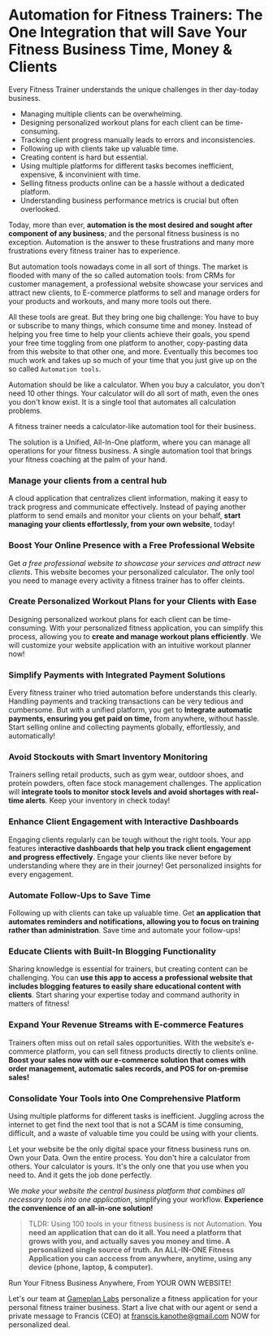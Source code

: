 # Automation for Fitness Trainers: The One Integration that will Save Your Fitness Business Time, Money & Clients

Every Fitness Trainer understands the unique challenges in ther day-today business.

* Managing multiple clients can be overwhelming.
* Designing personalized workout plans for each client can be time-consuming.
* Tracking client progress manually leads to errors and inconsistencies.
* Following up with clients take up valuable time.
* Creating content is hard but essential.
* Using multiple platforms for different tasks becomes inefficient, expensive, & inconvinient with time.
* Selling fitness products online can be a hassle without a dedicated platform.
* Understanding business performance metrics is crucial but often overlooked.

Today, more than ever, **automation is the most desired and sought after component of any business**; and the personal fitness business is no exception. Automation is the answer to these frustrations and many more frustrations every fitness trainer has to experience.

But automation tools nowadays come in all sort of things. The market is flooded with many of the so called automation tools: from CRMs for customer management, a professional website showcase your services and attract new clients, to E-commerce platforms to sell and manage orders for your products and workouts, and many more tools out there.

All these tools are great. But they bring one big challenge: You have to buy or subscribe to many things, which consume time and money. Instead of helping you free time to help your clients achieve their goals, you spend your free time toggling from one platform to another, copy-pasting data from this website to that other one, and more. Eventually this becomes too much work and takes up so much of your time that you just give up on the so called `Automation tools`.

Automation should be like a calculator. When you buy a calculator, you don't need 10 other things. Your calculator will do all sort of math, even the ones you don't know exist. It is a single tool that automates all calculation problems.

A fitness trainer needs a calculator-like automation tool for their business.

The solution is a Unified, All-In-One platform, where you can manage all operations for your fitness business. A single automation tool that brings your fitness coaching at the palm of your hand.

### Manage your clients from a central hub

A cloud application that centralizes client information, making it easy to track progress and communicate effectively.
Instead of paying another platform to send emails and monitor your clients on your behalf, **start managing your clients effortlessly, from your own website**, today!

### Boost Your Online Presence with a Free Professional Website

Get _a free professional website to showcase your services and attract new clients_. This website becomes your personalized calculator. The only tool you need to manage every activity a fitness trainer has to offer cleints.

### Create Personalized Workout Plans for your Clients with Ease

Designing personalized workout plans for each client can be time-consuming. With your personalized fitness application, you can simplify this process, allowing you to **create and manage workout plans efficiently**. We will customize your website application with an intuitive workout planner now!

### Simplify Payments with Integrated Payment Solutions

Every fitness trainer who tried automation before understands this clearly. Handling payments and tracking transactions can be very tedious and cumbersome. But with a unified platform, you get to **Integrate automatic payments, ensuring you get paid on time,** from anywhere, without hassle. Start selling online and collecting payments globally, effortlessly, and automatically!

### Avoid Stockouts with Smart Inventory Monitoring

Trainers selling retail products, such as gym wear, outdoor shoes, and protein powders, often face stock management challenges. The application will **integrate tools to monitor stock levels and avoid shortages with real-time alerts**. Keep your inventory in check today!

### Enhance Client Engagement with Interactive Dashboards

Engaging clients regularly can be tough without the right tools. Your app features i**nteractive dashboards that help you track client engagement and progress effectively**. Engage your clients like never before by understanding where they are in their journey! Get personalized insights for every engagement.

### Automate Follow-Ups to Save Time

Following up with clients can take up valuable time. Get **an application that automates reminders and notifications, allowing you to focus on training rather than administration**. Save time and automate your follow-ups!

### Educate Clients with Built-In Blogging Functionality

Sharing knowledge is essential for trainers, but creating content can be challenging. You can **use this app to access a professional website that includes blogging features to easily share educational content with clients**. Start sharing your expertise today and command authority in matters of fitness!

### Expand Your Revenue Streams with E-commerce Features

Trainers often miss out on retail sales opportunities. With the website’s e-commerce platform, you can sell fitness products directly to clients online. **Boost your sales now with our e-commerce solution that comes with order management, automatic sales records, and POS for on-premise sales!**

### Consolidate Your Tools into One Comprehensive Platform

Using multiple platforms for different tasks is inefficient. Juggling across the internet to get find the next tool that is not a SCAM is time consuming, difficult, and a waste of valuable time you could be using with your clients.

Let your website be the only digital space your fitness business runs on. Own your Data. Own the entire process.  You don't hire a calculator from others. Your calculator is yours. It's the only one that you use when you need to. And it gets the job done perfectly.

We _make your website the central business platform that combines all necessary tools into one application_, simplifying your workflow. **Experience the convenience of an all-in-one solution!**

> TLDR: Using 100 tools in your fitness business is not Automation. **You need an application that can do it all. You need a platform that grows with you, and actually saves you money and time. A personalized single source of truth. An ALL-IN-ONE Fitness Application you can acccess from anywhere, anytime, using any device (phone, laptop, & computer).**

Run Your Fitness Business Anywhere, From YOUR OWN WEBSITE!

Let's our team at [Gameplan Labs](http://gameplanlabs.org/) personalize a fitness application for your personal fitness trainer business. Start a live chat with our agent or send a private message to Francis (CEO) at [franscis.kanothe@gmail.com](mailto::franscis.kanothe@gmail.com) NOW for personalized deal.
